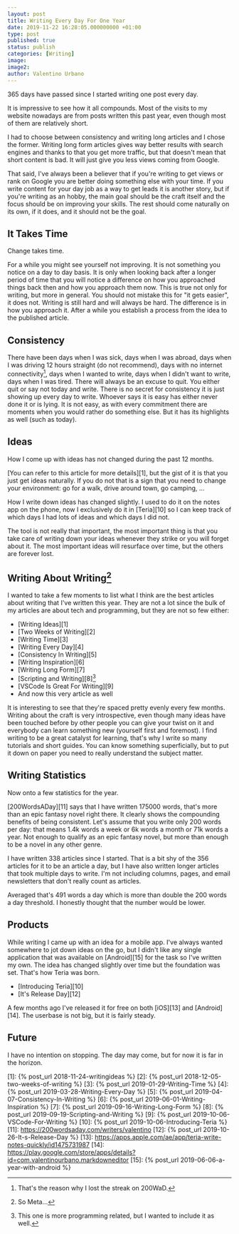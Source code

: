 ```yaml
---
layout: post
title: Writing Every Day For One Year
date: 2019-11-22 16:28:05.000000000 +01:00
type: post
published: true
status: publish
categories: [Writing]
image:
image2:
author: Valentino Urbano
---
```


365 days have passed since I started writing one post every day.

It is impressive to see how it all compounds. Most of the visits to my website nowadays are from posts written this past year, even though most of them are relatively short.

I had to choose between consistency and writing long articles and I chose the former. Writing long form articles gives way better results with search engines and thanks to that you get more traffic, but that doesn't mean that short content is bad. It will just give you less views coming from Google.

That said, I've always been a believer that if you're writing to get views or rank on Google you are better doing something else with your time. If you write content for your day job as a way to get leads it is another story, but if you're writing as an hobby, the main goal should be the craft itself and the focus should be on improving your skills. The rest should come naturally on its own, if it does, and it should not be the goal.

## It Takes Time

Change takes time.

For a while you might see yourself not improving. It is not something you notice on a day to day basis. It is only when looking back after a longer period of time that you will notice a difference on how you approached things back then and how you approach them now. This is true not only for writing, but more in general. You should not mistake this for "it gets easier", it does not. Writing is still hard and will always be hard. The difference is in how you approach it. After a while you establish a process from the idea to the published article.

## Consistency

There have been days when I was sick, days when I was abroad, days when I was driving 12 hours straight (do not recommend), days with no internet connectivity[^1], days when I wanted to write, days when I didn't want to write, days when I was tired. There will always be an excuse to quit. You either quit or say not today and write. There is no secret for consistency it is just showing up every day to write. Whoever says it is easy has either never done it or is lying. It is not easy, as with every commitment there are moments when you would rather do something else. But it has its highlights as well (such as today).

## Ideas

How I come up with ideas has not changed during the past 12 months.

[You can refer to this article for more details][1], but the gist of it is that you just get ideas naturally. If you do not that is a sign that you need to change your environment: go for a walk, drive around town, go camping, ...

How I write down ideas has changed slightly. I used to do it on the notes app on the phone, now I exclusively do it in [Teria][10] so I can keep track of which days I had lots of ideas and which days I did not.

The tool is not really that important, the most important thing is that you take care of writing down your ideas whenever they strike or you will forget about it. The most important ideas will resurface over time, but the others are forever lost.

## Writing About Writing[^2]

I wanted to take a few moments to list what I think are the best articles about writing that I've written this year. They are not a lot since the bulk of my articles are about tech and programming, but they are not so few either:

- [Writing Ideas][1]
- [Two Weeks of Writing][2]
- [Writing Time][3]
- [Writing Every Day][4]
- [Consistency In Writing][5]
- [Writing Inspiration][6]
- [Writing Long Form][7]
- [Scripting and Writing][8][^3]
- [VSCode Is Great For Writing][9]
- And now this very article as well

It is interesting to see that they're spaced pretty evenly every few months. Writing about the craft is very introspective, even though many ideas have been touched before by other people you can give your twist on it and everybody can learn something new (yourself first and foremost). I find writing to be a great catalyst for learning, that's why I write so many tutorials and short guides. You can know something superficially, but to put it down on paper you need to really understand the subject matter.

## Writing Statistics

Now onto a few statistics for the year.

[200WordsADay][11] says that I have written 175000 words, that's more than an epic fantasy novel right there. It clearly shows the compounding benefits of being consistent. Let's assume that you write only 200 words per day: that means 1.4k words a week or 6k words a month or 71k words a year. Not enough to qualify as an epic fantasy novel, but more than enough to be a novel in any other genre.

I have written 338 articles since I started. That is a bit shy of the 356 articles for it to be an article a day, but I have also written longer articles that took multiple days to write. I'm not including columns, pages, and email newsletters that don't really count as articles.

Averaged that's 491 words a day which is more than double the 200 words a day threshold. I honestly thought that the number would be lower.
<!-- It is astounding to see how several longer articles can push it up so much. -->

## Products

While writing I came up with an idea for a mobile app. I've always wanted somewhere to jot down ideas on the go, but I didn't like any single application that was available on [Android][15] for the task so I've written my own. The idea has changed slightly over time but the foundation was set. That's how Teria was born.

- [Introducing Teria][10]
- [It's Release Day][12]

A few months ago I've released it for free on both [iOS][13] and [Android][14]. The userbase is not big, but it is fairly steady.

## Future

I have no intention on stopping. The day may come, but for now it is far in the horizon.

[^1]: That's the reason why I lost the streak on 200WaD.
[^2]: So Meta...
[^3]: This one is more programming related, but I wanted to include it as well.

[1]: {% post_url 2018-11-24-writingideas %}
[2]: {% post_url 2018-12-05-two-weeks-of-writing %}
[3]: {% post_url 2019-01-29-Writing-Time %}
[4]: {% post_url 2019-03-28-Writing-Every-Day %}
[5]: {% post_url 2019-04-07-Consistency-In-Writing %}
[6]: {% post_url 2019-06-01-Writing-Inspiration %}
[7]: {% post_url 2019-09-16-Writing-Long-Form %}
[8]: {% post_url 2019-09-19-Scripting-and-Writing %}
[9]: {% post_url 2019-10-06-VSCode-For-Writing %}
[10]: {% post_url 2019-10-06-Introducing-Teria %}
[11]: https://200wordsaday.com/writers/valentino
[12]: {% post_url 2019-10-26-It-s-Release-Day %}
[13]: https://apps.apple.com/ae/app/teria-write-notes-quickly/id1475731987
[14]: https://play.google.com/store/apps/details?id=com.valentinourbano.markdowneditor
[15]: {% post_url 2019-06-06-a-year-with-android %}
